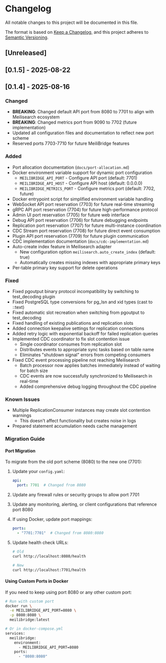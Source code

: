 # Changelog

All notable changes to this project will be documented in this file.

The format is based on [Keep a Changelog](https://keepachangelog.com/en/1.0.0/),
and this project adheres to [Semantic Versioning](https://semver.org/spec/v2.0.0.html).

## [Unreleased]

## [0.1.5] - 2025-08-22

## [0.1.4] - 2025-08-16

### Changed
- **BREAKING**: Changed default API port from 8080 to 7701 to align with Meilisearch ecosystem
- **BREAKING**: Changed metrics port from 9090 to 7702 (future implementation)
- Updated all configuration files and documentation to reflect new port scheme
- Reserved ports 7703-7710 for future MeiliBridge features

### Added
- Port allocation documentation (`docs/port-allocation.md`)
- Docker environment variable support for dynamic port configuration
  - `MEILIBRIDGE_API_PORT` - Configure API port (default: 7701)
  - `MEILIBRIDGE_API_HOST` - Configure API host (default: 0.0.0.0)
  - `MEILIBRIDGE_METRICS_PORT` - Configure metrics port (default: 7702, future)
- Docker entrypoint script for simplified environment variable handling
- WebSocket API port reservation (7703) for future real-time streaming
- gRPC API port reservation (7704) for future high-performance protocol
- Admin UI port reservation (7705) for future web interface
- Debug API port reservation (7706) for future debugging endpoints
- Replication port reservation (7707) for future multi-instance coordination
- CDC Stream port reservation (7708) for future direct event consumption
- Plugin API port reservation (7709) for future plugin communication
- CDC implementation documentation (`docs/cdc-implementation.md`)
- Auto-create index feature in Meilisearch adapter
  - New configuration option `meilisearch.auto_create_index` (default: true)
  - Automatically creates missing indexes with appropriate primary keys
- Per-table primary key support for delete operations

### Fixed
- Fixed pgoutput binary protocol incompatibility by switching to test_decoding plugin
- Fixed PostgreSQL type conversions for pg_lsn and xid types (cast to ::text)
- Fixed automatic slot recreation when switching from pgoutput to test_decoding
- Fixed handling of existing publications and replication slots
- Added connection keepalive settings for replication connections
- Added retry logic with exponential backoff for failed replication queries
- Implemented CDC coordinator to fix slot contention issue
  - Single coordinator consumes from replication slot
  - Distributes events to appropriate sync tasks based on table name
  - Eliminates "shutdown signal" errors from competing consumers
- Fixed CDC event processing pipeline not reaching Meilisearch
  - Batch processor now applies batches immediately instead of waiting for batch size
  - CDC events are now successfully synchronized to Meilisearch in real-time
  - Added comprehensive debug logging throughout the CDC pipeline

### Known Issues
- Multiple ReplicationConsumer instances may create slot contention warnings
  - This doesn't affect functionality but creates noise in logs
- Prepared statement accumulation needs cache management

### Migration Guide

#### Port Migration
To migrate from the old port scheme (8080) to the new one (7701):

1. Update your `config.yaml`:
   ```yaml
   api:
     port: 7701  # Changed from 8080
   ```

2. Update any firewall rules or security groups to allow port 7701

3. Update any monitoring, alerting, or client configurations that reference port 8080

4. If using Docker, update port mappings:
   ```yaml
   ports:
     - "7701:7701"  # Changed from 8080:8080
   ```

5. Update health check URLs:
   ```bash
   # Old
   curl http://localhost:8080/health
   
   # New
   curl http://localhost:7701/health
   ```

#### Using Custom Ports in Docker

If you need to keep using port 8080 or any other custom port:

```bash
# Run with custom port
docker run \
  -e MEILIBRIDGE_API_PORT=8080 \
  -p 8080:8080 \
  meilibridge:latest

# Or in docker-compose.yml
services:
  meilibridge:
    environment:
      - MEILIBRIDGE_API_PORT=8080
    ports:
      - "8080:8080"
```